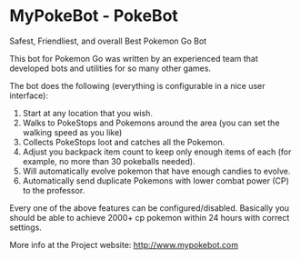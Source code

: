 # MyPokeBot - PokeBot
Safest, Friendliest, and overall Best Pokemon Go Bot

This bot for Pokemon Go was written by an experienced team that developed bots and utilities for so many other games.

The bot does the following (everything is configurable in a nice user interface):

1) Start at any location that you wish.
2) Walks to PokeStops and Pokemons around the area (you can set the walking speed as you like)
3) Collects PokeStops loot and catches all the Pokemon.
4) Adjust you backpack item count to keep only enough items of each (for example, no more than 30 pokeballs needed).
5) Will automatically evolve pokemon that have enough candies to evolve.
6) Automatically send duplicate Pokemons with lower combat power (CP) to the professor.

Every one of the above features can be configured/disabled.
Basically you should be able to achieve 2000+ cp pokemon within 24 hours with correct settings.

More info at the Project website: http://www.mypokebot.com
